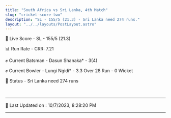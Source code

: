 ```yaml
---
title: "South Africa vs Sri Lanka, 4th Match"
slug: "cricket-score-two"
description: "SL - 155/5 (21.3) - Sri Lanka need 274 runs."
layout: "../../layouts/PostLayout.astro"
---
```


🔴 Live Score - SL - 155/5 (21.3)  

📊 Run Rate - CRR: 7.21  

✊ Current Batsman - Dasun Shanaka* - 3(4)  

✊ Current Bowler - Lungi Ngidi* - 3.3 Over 28 Run - 0 Wicket  

📑 Status - Sri Lanka need 274 runs

<br />

***

📝 Last Updated on : 10/7/2023, 8:28:20 PM

***

